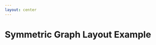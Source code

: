 ```yaml
---
layout: center
---
```


# Symmetric Graph Layout Example

<div id="graph" class="w-full h-80 border border-gray-200 rounded-md"></div>

<script setup>
import { onMounted, onUnmounted } from 'vue'
import * as d3 from 'd3'  // Already available in Slidev!

onMounted(() => {
  // Sample graph data - a small symmetric graph (a cube)
  const nodes = [
    { id: 1, label: 'Need' },
    { id: 2, label: 'Spec' },
    { id: 3, label: 'Impl' },
    { id: 4, label: 'Test' },
    { id: 5, label: 'Ship' },
  ]
  
  const links = [
    { source: 1, target: 2 },
    { source: 2, target: 3 },
    { source: 3, target: 4 },
    { source: 4, target: 5 },
    { source: 5, target: 1 }
  ]
  
  // Set up container
  const container = document.getElementById('graph')
  const width = container.clientWidth
  const height = container.clientHeight
  
  // Create SVG container
  const svg = d3.select('#graph')
    .append('svg')
    .attr('width', width)
    .attr('height', height)

  // Create a group for the graph
  const g = svg.append('g')
    .attr('transform', `translate(${width/2}, ${height/2})`)
  
  // Set up force simulation with specific forces for a symmetric layout
  const simulation = d3.forceSimulation(nodes)
    .force('link', d3.forceLink(links).id(d => d.id).distance(70))
    .force('charge', d3.forceManyBody().strength(-200))
    .force('radial', d3.forceRadial(100))
    
  // Draw links as lines
  const link = g.append('g')
    .selectAll('line')
    .data(links)
    .enter()
    .append('line')
    .attr('stroke', '#999')
    .attr('stroke-opacity', 0.8)
    .attr('stroke-width', 2)
	
  // Draw nodes as circles with labels
  const node = g.append('g')
    .selectAll('.node')
    .data(nodes)
    .enter()
    .append('g')
    .attr('class', 'node')
    .call(d3.drag()
      .on('start', dragStarted)
      .on('drag', dragging)
      .on('end', dragEnded))
  
  // Add circles for nodes
  node.append('circle')
    .attr('r', 30)
    .attr('fill', '#69b3a2')
    .attr('stroke', '#fff')
    .attr('stroke-width', 2)
  
  // Add text labels
  node.append('text')
    .attr('text-anchor', 'middle')
    .attr('dominant-baseline', 'central')
    .attr('fill', 'white')
    .style('font-weight', 'bold')
    .text(d => d.label)
  
  // Update positions on each tick of the simulation
  simulation.on('tick', () => {
    link
      .attr('x1', d => d.source.x)
      .attr('y1', d => d.source.y)
      .attr('x2', d => d.target.x)
      .attr('y2', d => d.target.y)
    
    node.attr('transform', d => `translate(${d.x}, ${d.y})`)
  })
  
  // Let simulation run for a while to find a good layout
  // then stop it for better performance
  setTimeout(() => {
    simulation.stop()
  }, 2000)
  
  // Drag functions
  function dragStarted(event, d) {
    if (!event.active) simulation.alphaTarget(0.3).restart()
    d.fx = d.x
    d.fy = d.y
  }
  
  function dragging(event, d) {
    d.fx = event.x
    d.fy = event.y
  }
  
  function dragEnded(event, d) {
    if (!event.active) simulation.alphaTarget(0)
    d.fx = null
    d.fy = null
  }
})

// Cleanup function
onUnmounted(() => {
  // Find and stop any running simulations
  d3.select('#graph').selectAll('*').remove()
})
</script>

